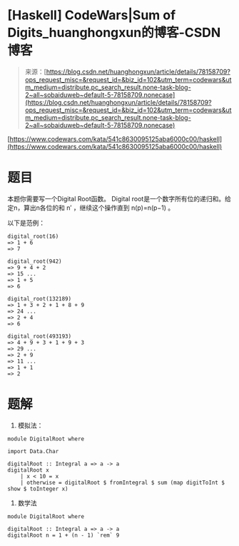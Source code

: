 <!--yml
category: codewars
date: 2022-08-13 11:45:49
-->

# [Haskell] CodeWars|Sum of Digits_huanghongxun的博客-CSDN博客

> 来源：[https://blog.csdn.net/huanghongxun/article/details/78158709?ops_request_misc=&request_id=&biz_id=102&utm_term=codewars&utm_medium=distribute.pc_search_result.none-task-blog-2~all~sobaiduweb~default-5-78158709.nonecase](https://blog.csdn.net/huanghongxun/article/details/78158709?ops_request_misc=&request_id=&biz_id=102&utm_term=codewars&utm_medium=distribute.pc_search_result.none-task-blog-2~all~sobaiduweb~default-5-78158709.nonecase)

[https://www.codewars.com/kata/541c8630095125aba6000c00/haskell](https://www.codewars.com/kata/541c8630095125aba6000c00/haskell)

# 题目

本题你需要写一个Digital Root函数。
Digital root是一个数字所有位的递归和。给定n，算出n各位的和 n′ ，继续这个操作直到 n(p)=n(p−1) 。

以下是范例：

```
digital_root(16)
=> 1 + 6
=> 7

digital_root(942)
=> 9 + 4 + 2
=> 15 ...
=> 1 + 5
=> 6

digital_root(132189)
=> 1 + 3 + 2 + 1 + 8 + 9
=> 24 ...
=> 2 + 4
=> 6

digital_root(493193)
=> 4 + 9 + 3 + 1 + 9 + 3
=> 29 ...
=> 2 + 9
=> 11 ...
=> 1 + 1
=> 2
```

# 题解

1.  模拟法：

```
module DigitalRoot where

import Data.Char

digitalRoot :: Integral a => a -> a
digitalRoot x
    | x < 10 = x
    | otherwise = digitalRoot $ fromIntegral $ sum (map digitToInt $ show $ toInteger x)
```

1.  数学法

```
module DigitalRoot where

digitalRoot :: Integral a => a -> a
digitalRoot n = 1 + (n - 1) `rem` 9
```